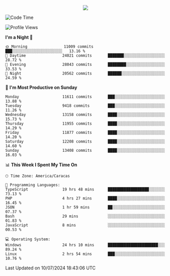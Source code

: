 <p align="center">
  <a href="http://www.github.com/thevacs">
    <img src="https://github-readme-streak-stats.herokuapp.com/?user=thevacs&stroke=ffffff&background=1c1917&ring=0891b2&fire=0891b2&currStreakNum=ffffff&currStreakLabel=0891b2&sideNums=ffffff&sideLabels=ffffff&dates=ffffff&hide_border=true" />
  </a>
</p>

<!--START_SECTION:waka-->
![Code Time](http://img.shields.io/badge/Code%20Time-2%2C603%20hrs%2012%20mins-blue)

![Profile Views](http://img.shields.io/badge/Profile%20Views-0-blue)

**I'm a Night 🦉** 

```text
🌞 Morning                11009 commits       ███░░░░░░░░░░░░░░░░░░░░░░   13.16 % 
🌆 Daytime                24021 commits       ███████░░░░░░░░░░░░░░░░░░   28.72 % 
🌃 Evening                28043 commits       ████████░░░░░░░░░░░░░░░░░   33.53 % 
🌙 Night                  20562 commits       ██████░░░░░░░░░░░░░░░░░░░   24.59 % 
```
📅 **I'm Most Productive on Sunday** 

```text
Monday                   11611 commits       ███░░░░░░░░░░░░░░░░░░░░░░   13.88 % 
Tuesday                  9418 commits        ███░░░░░░░░░░░░░░░░░░░░░░   11.26 % 
Wednesday                13158 commits       ████░░░░░░░░░░░░░░░░░░░░░   15.73 % 
Thursday                 11955 commits       ████░░░░░░░░░░░░░░░░░░░░░   14.29 % 
Friday                   11877 commits       ████░░░░░░░░░░░░░░░░░░░░░   14.20 % 
Saturday                 12208 commits       ████░░░░░░░░░░░░░░░░░░░░░   14.60 % 
Sunday                   13408 commits       ████░░░░░░░░░░░░░░░░░░░░░   16.03 % 
```


📊 **This Week I Spent My Time On** 

```text
🕑︎ Time Zone: America/Caracas

💬 Programming Languages: 
TypeScript               19 hrs 48 mins      ██████████████████░░░░░░░   73.13 % 
PHP                      4 hrs 27 mins       ████░░░░░░░░░░░░░░░░░░░░░   16.45 % 
JSON                     1 hr 59 mins        ██░░░░░░░░░░░░░░░░░░░░░░░   07.37 % 
Bash                     29 mins             ░░░░░░░░░░░░░░░░░░░░░░░░░   01.83 % 
JavaScript               8 mins              ░░░░░░░░░░░░░░░░░░░░░░░░░   00.53 % 

💻 Operating System: 
Windows                  24 hrs 10 mins      ██████████████████████░░░   89.24 % 
Linux                    2 hrs 54 mins       ███░░░░░░░░░░░░░░░░░░░░░░   10.76 % 
```


 Last Updated on 10/07/2024 18:43:06 UTC
<!--END_SECTION:waka-->
